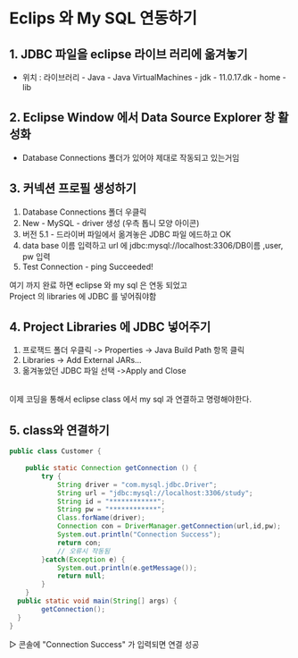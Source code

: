 # Eclips 와 My SQL 연동하기
## 1. JDBC 파일을 eclipse 라이브 러리에 옮겨놓기
   - 위치 : 라이브러리 - Java - Java VirtualMachines - jdk - 11.0.17.dk - home - lib<br>
## 2. Eclipse Window 에서 Data Source Explorer 창 활성화
   - Database Connections 폴더가 있어야 제대로 작동되고 있는거임<br>
## 3. 커넥션 프로필 생성하기
  1. Database Connections 폴더 우클릭
  2. New - MySQL - driver 생성 (우측 톱니 모양 아이콘)
  3. 버전 5.1 - 드라이버 파일에서 옮겨놓은 JDBC 파일 에드하고 OK
  4. data base 이름 입력하고 url 에 jdbc:mysql://localhost:3306/DB이름 ,user, pw 입력
  5. Test Connection - ping Succeeded!

   여기 까지 완료 하면 eclipse 와 my sql 은 연동 되었고<br>
   Project 의 libraries 에 JDBC 를 넣어줘야함

## 4. Project Libraries 에 JDBC 넣어주기
  1. 프로잭드 폴더 우클릭 -> Properties -> Java Build Path 항목 클릭
  2. Libraries -> Add External JARs...
  3. 옮겨놓았던 JDBC 파일 선택 ->Apply and Close
<br>
  이제 코딩을 통해서 eclipse class 에서 my sql 과 연결하고 명령해야한다.<br>
  
## 5. class와 연결하기
```java
public class Customer {
	
	public static Connection getConnection () {
		try {
			String driver = "com.mysql.jdbc.Driver";
			String url = "jdbc:mysql://localhost:3306/study";
			String id = "************";
			String pw = "************";
			Class.forName(driver);
			Connection con = DriverManager.getConnection(url,id,pw);
			System.out.println("Connection Success");
			return con;
			// 오류시 작동됨
		}catch(Exception e) {
			System.out.println(e.getMessage());
			return null;
		}
	}
  public static void main(String[] args) {
		getConnection();
  }
}
```
▷ 콘솔에 "Connection Success" 가 입력되면 연결 성공
